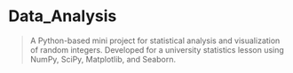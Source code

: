 # Data_Analysis
> A Python-based mini project for statistical analysis and visualization of random integers. Developed for a university statistics lesson using NumPy, SciPy, Matplotlib, and Seaborn.
